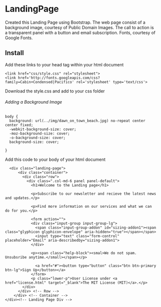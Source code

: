 # LandingPage

Created this Landing Page using Bootstrap. The web page consist of a background image, courtesy of Public Domain Images. The call to action is a transparent panel with a button and email subscription. Fonts, courtesy of Google Fonts. 

## Install

Add these links to your head tag within your html document
```
<link href="css/style.css" rel="stylesheet">
<link href='http://fonts.googleapis.com/css?family=Cabin+Condensed|Pacifico' rel='stylesheet' type='text/css'>
```
Download the style.css and add to your css folder

###### Adding a Background Image
```
body {
  background: url(../img/dawn_on_town_beach.jpg) no-repeat center center fixed;
  -webkit-background-size: cover;
  -moz-background-size: cover;
  -o-background-size: cover;
  background-size: cover;

}

```

Add this code to your body of your html document
```
  <div class="landing-page">
      <div class="container">
        <div class="row">
          <div class=".col-md-6 panel panel-default">
            <h1>Welcome to the Landing page</h1>

            <p>Subscribe to our newsletter and recieve the latest news and updates.</p>

            <p>Find more information on our services and what we can do for you.</p>

            <form action="">
            <div class="input-group input-group-lg">
              <span class="input-group-addon" id="sizing-addon1"><span class="glyphicon glyphicon-envelope" aria-hidden="true"></span></span>
              <input type="text" class="form-control" placeholder="Email" aria-describedby="sizing-addon1">
            </div>

            <p><span class="help-block"><smal>We do not spam. Unsubsribe anytime.</small></span></p>

              <a href="#"><button type="button" class="btn btn-primary btn-lg">Sign Up</button></a>
            </form>
            <p class="lower-p">User License under <a href="license.html" target="_blank">The MIT License (MIT)</a>.</p>
        </div>
      </div> <!-- Row -->
    </div> <!-- Container -->
</div><!-- Landing Page Div -->

```
